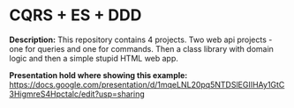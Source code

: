 # CQRS + ES + DDD

**Description:**
This repository contains 4 projects. 
Two web api projects - one for queries and one for commands.
Then a class library with domain logic and then a simple stupid HTML web app.

**Presentation hold where showing this example:**
https://docs.google.com/presentation/d/1mqeLNL20pq5NTDSlEGIIHAy1GtC3HigmreS4Hpctalc/edit?usp=sharing
